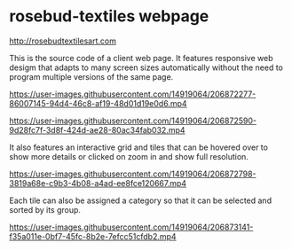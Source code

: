 # rosebud-textiles webpage

http://rosebudtextilesart.com

This is the source code of a client web page. It features responsive web desigm that adapts to many screen sizes automatically without the need to program multiple versions of the same page.

https://user-images.githubusercontent.com/14919064/206872277-86007145-94d4-46c8-af19-48d01d19e0d6.mp4

https://user-images.githubusercontent.com/14919064/206872590-9d28fc7f-3d8f-424d-ae28-80ac34fab032.mp4

It also features an interactive grid and tiles that can be hovered over to show more details or clicked on zoom in and show full resolution.

https://user-images.githubusercontent.com/14919064/206872798-3819a68e-c9b3-4b08-a4ad-ee8fce120667.mp4

Each tile can also be assigned a category so that it can be selected and sorted by its group.

https://user-images.githubusercontent.com/14919064/206873141-f35a011e-0bf7-45fc-8b2e-7efcc51cfdb2.mp4

